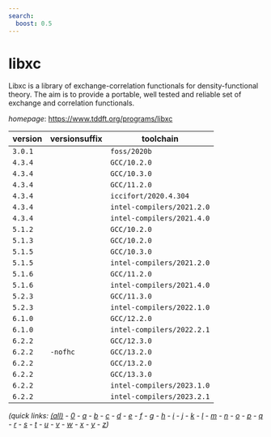 ```yaml
---
search:
  boost: 0.5
---
```

# libxc

Libxc is a library of exchange-correlation functionals for density-functional theory.  The aim is to provide a portable, well tested and reliable set of exchange and correlation functionals.

*homepage*: <https://www.tddft.org/programs/libxc>

version | versionsuffix | toolchain
--------|---------------|----------
``3.0.1`` |  | ``foss/2020b``
``4.3.4`` |  | ``GCC/10.2.0``
``4.3.4`` |  | ``GCC/10.3.0``
``4.3.4`` |  | ``GCC/11.2.0``
``4.3.4`` |  | ``iccifort/2020.4.304``
``4.3.4`` |  | ``intel-compilers/2021.2.0``
``4.3.4`` |  | ``intel-compilers/2021.4.0``
``5.1.2`` |  | ``GCC/10.2.0``
``5.1.3`` |  | ``GCC/10.2.0``
``5.1.5`` |  | ``GCC/10.3.0``
``5.1.5`` |  | ``intel-compilers/2021.2.0``
``5.1.6`` |  | ``GCC/11.2.0``
``5.1.6`` |  | ``intel-compilers/2021.4.0``
``5.2.3`` |  | ``GCC/11.3.0``
``5.2.3`` |  | ``intel-compilers/2022.1.0``
``6.1.0`` |  | ``GCC/12.2.0``
``6.1.0`` |  | ``intel-compilers/2022.2.1``
``6.2.2`` |  | ``GCC/12.3.0``
``6.2.2`` | ``-nofhc`` | ``GCC/13.2.0``
``6.2.2`` |  | ``GCC/13.2.0``
``6.2.2`` |  | ``GCC/13.3.0``
``6.2.2`` |  | ``intel-compilers/2023.1.0``
``6.2.2`` |  | ``intel-compilers/2023.2.1``


*(quick links: [(all)](../index.md) - [0](../0/index.md) - [a](../a/index.md) - [b](../b/index.md) - [c](../c/index.md) - [d](../d/index.md) - [e](../e/index.md) - [f](../f/index.md) - [g](../g/index.md) - [h](../h/index.md) - [i](../i/index.md) - [j](../j/index.md) - [k](../k/index.md) - [l](../l/index.md) - [m](../m/index.md) - [n](../n/index.md) - [o](../o/index.md) - [p](../p/index.md) - [q](../q/index.md) - [r](../r/index.md) - [s](../s/index.md) - [t](../t/index.md) - [u](../u/index.md) - [v](../v/index.md) - [w](../w/index.md) - [x](../x/index.md) - [y](../y/index.md) - [z](../z/index.md))*

